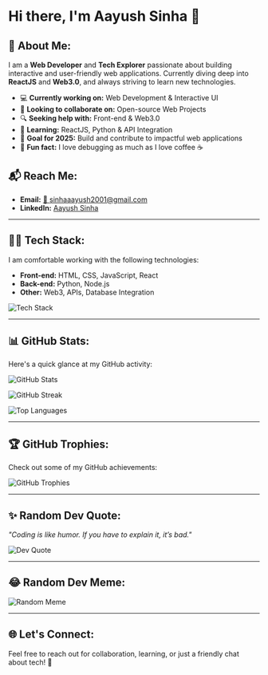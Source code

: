# Hi there, I'm Aayush Sinha 👋

## 🚀 About Me:
I am a **Web Developer** and **Tech Explorer** passionate about building interactive and user-friendly web applications. Currently diving deep into **ReactJS** and **Web3.0**, and always striving to learn new technologies.

- 💻 **Currently working on:** Web Development & Interactive UI
- 🤝 **Looking to collaborate on:** Open-source Web Projects
- 🔍 **Seeking help with:** Front-end & Web3.0
- 📖 **Learning:** ReactJS, Python & API Integration
- 🎯 **Goal for 2025:** Build and contribute to impactful web applications
- 🎉 **Fun fact:** I love debugging as much as I love coffee ☕

## 📬 Reach Me:
- **Email:** [📧 sinhaaayush2001@gmail.com](mailto:sinhaaayush2001@gmail.com)
- **LinkedIn:** [Aayush Sinha](https://www.linkedin.com/in/aayush-sinha-1a1a4b1a5/)

---

## 🧑‍💻 Tech Stack:

I am comfortable working with the following technologies:

- **Front-end:** HTML, CSS, JavaScript, React
- **Back-end:** Python, Node.js
- **Other:** Web3, APIs, Database Integration

![Tech Stack](https://skillicons.dev/icons?i=html,css,js,react,python)

---

## 📊 GitHub Stats:

Here's a quick glance at my GitHub activity:

![GitHub Stats](https://github-readme-stats.vercel.app/api?username=Aayushsinha09&theme=tokyonight&hide_border=false&include_all_commits=true&count_private=false)

![GitHub Streak](https://github-readme-streak-stats.herokuapp.com/?user=Aayushsinha09&theme=tokyonight&hide_border=false&fire=FF4500&stroke=50&hide_border=false)

![Top Languages](https://github-readme-stats.vercel.app/api/top-langs/?username=Aayushsinha&theme=tokyonight&hide_border=false&include_all_commits=true&count_private=false&layout=compact)

---

## 🏆 GitHub Trophies:

Check out some of my GitHub achievements:

![GitHub Trophies](https://github-profile-trophy.vercel.app/?username=Aayushsinha09&theme=radical&no-frame=false&no-bg=true&margin-w=4)

---

## ✨ Random Dev Quote:

_"Coding is like humor. If you have to explain it, it’s bad."_

![Dev Quote](https://quotes-github-readme.vercel.app/api?type=horizontal&theme=tokyonight)

---

## 😂 Random Dev Meme:

![Random Meme](https://random-memer.herokuapp.com/)

---

## 🌐 Let's Connect:
Feel free to reach out for collaboration, learning, or just a friendly chat about tech! 🌟
